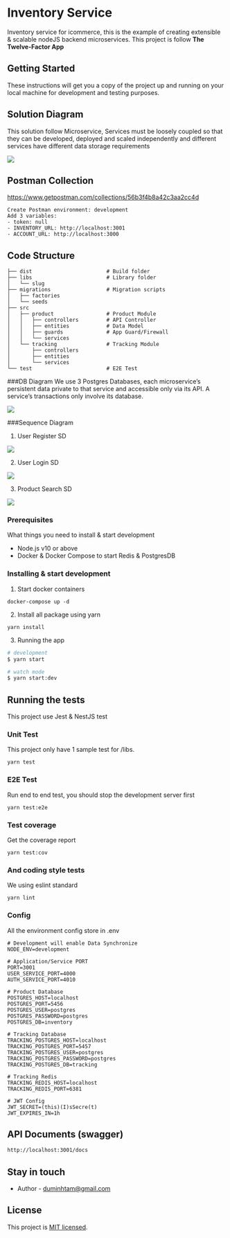# Inventory Service
Inventory service for icommerce, this is the example of creating extensible & scalable nodeJS backend microservices. This project is follow **The Twelve-Factor App**
  

## Getting Started

These instructions will get you a copy of the project up and running on your local machine for development and testing purposes.

## Solution Diagram
This solution follow Microservice, Services must be loosely coupled so that they can be developed, deployed and scaled independently and different services have different data storage requirements

![](https://i.imgur.com/C4LF3v8.png)

## Postman Collection
https://www.getpostman.com/collections/56b3f4b8a42c3aa2cc4d

```
Create Postman environment: development
Add 3 variables: 
- token: null
- INVENTORY_URL: http://localhost:3001
- ACCOUNT_URL: http://localhost:3000
```

## Code Structure
```
├── dist						# Build folder
├── libs						# Library folder
│   └── slug
├── migrations					# Migration scripts
│   ├── factories
│   └── seeds
├── src
│   ├── product					# Product Module
│   │   ├── controllers			# API Controller
│   │   ├── entities			# Data Model
│   │   ├── guards				# App Guard/Firewall
│   │   └── services
│   └── tracking				# Tracking Module
│       ├── controllers
│       ├── entities
│       └── services
└── test						# E2E Test

```


###DB Diagram
We use 3 Postgres Databases, each microservice’s persistent data private to that service and accessible only via its API. A service’s transactions only involve its database.

![](https://github.com/duminhtam/icommerce-inventory/blob/master/README/DB/merged.png?raw=true)

###Sequence Diagram
1. User Register SD

![](https://github.com/duminhtam/icommerce-inventory/blob/master/README/SD/User%20Register.png?raw=true)

2. User Login SD

![](https://github.com/duminhtam/icommerce-inventory/blob/master/README/SD/User%20Login.png?raw=true)

3. Product Search SD

![](https://github.com/duminhtam/icommerce-inventory/blob/master/README/SD/Product%20Search.png?raw=true)



### Prerequisites

What things you need to install & start development

* Node.js v10 or above
* Docker & Docker Compose to start Redis & PostgresDB

### Installing & start development

1. Start docker containers

```
docker-compose up -d
```
2. Install all package using yarn

```
yarn install
```
3. Running the app

```bash
# development
$ yarn start

# watch mode
$ yarn start:dev
```

## Running the tests

This project use Jest & NestJS test

### Unit Test

This project only have 1 sample test for /libs.
 

```
yarn test
```
### E2E Test

Run end to end test, you should stop the development server first

```
yarn test:e2e
```

### Test coverage

Get the coverage report

```
yarn test:cov
```

### And coding style tests

We using eslint standard

```
yarn lint
```

### Config
All the environment config store in .env

```dotenv
# Development will enable Data Synchronize
NODE_ENV=development

# Application/Service PORT
PORT=3001
USER_SERVICE_PORT=4000
AUTH_SERVICE_PORT=4010

# Product Database
POSTGRES_HOST=localhost
POSTGRES_PORT=5456
POSTGRES_USER=postgres
POSTGRES_PASSWORD=postgres
POSTGRES_DB=inventory

# Tracking Database
TRACKING_POSTGRES_HOST=localhost
TRACKING_POSTGRES_PORT=5457
TRACKING_POSTGRES_USER=postgres
TRACKING_POSTGRES_PASSWORD=postgres
TRACKING_POSTGRES_DB=tracking

# Tracking Redis
TRACKING_REDIS_HOST=localhost
TRACKING_REDIS_PORT=6381

# JWT Config
JWT_SECRET=(this)(I)sSecre(t)
JWT_EXPIRES_IN=1h

```
## API Documents (swagger)

```bash
http://localhost:3001/docs
```

## Stay in touch

- Author - duminhtam@gmail.com

## License

This project is [MIT licensed](LICENSE).
